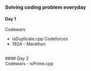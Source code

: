### Solving coding problem everyday
#### Day 1
Codewars
- isDuplicate.cpp
Codeforces
- 192A - Marathon
<br>
#### Day 2
  <br>
Codewars
- isPrime.cpp
